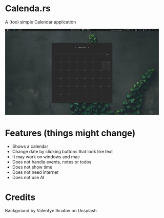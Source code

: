# Calenda.rs
A (too) simple Calendar application

![screnshot](assets/screen.png)

# Features (things might change)
- Shows a calendar
- Change date by clicking buttons that look like text
- It may work on windows and mac
- Does not handle events, notes or todos
- Does not show time
- Does not need internet
- Does not use AI

# Credits
Background by Valentyn Ihnatov on Unsplash
